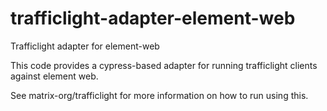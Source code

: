 # trafficlight-adapter-element-web
Trafficlight adapter for element-web

This code provides a cypress-based adapter for running trafficlight clients against element web.

See matrix-org/trafficlight for more information on how to run using this.
